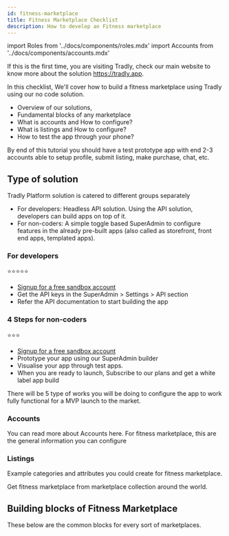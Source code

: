 ```yaml
---
id: fitness-marketplace
title: Fitness Marketplace Checklist
description: How to develop an Fitness marketplace
---
```


import Roles from '../docs/components/roles.mdx'
import Accounts from '../docs/components/accounts.mdx'


If this is the first time, you are visiting Tradly, check our main website to know more about the solution https://tradly.app. 

In this checklist, We'll cover how to build a fitness marketplace using Tradly using our no code solution. 


- Overview of our solutions, 
- Fundamental blocks of any marketplace
- What is accounts and How to configure?
- What is listings and How to configure?
- How to test the app through your phone?


By end of this tutorial you should have a test prototype app with end 2-3 accounts able to setup profile, submit listing, make purchase, chat, etc.

## Type of solution 
Tradly Platform solution is catered to different groups separately
- For developers: Headless API solution. Using the API solution, developers can build apps on top of it. 
- For non-coders: A simple toggle based SuperAdmin to configure features in the already pre-built apps (also called as storefront, front end apps, templated apps).

### For developers
⭐⭐⭐⭐⭐
- [Signup for a free sandbox account](https://auth.sandbox.tradly.app)
- Get the API keys in the SuperAdmin > Settings > API section
- Refer the API documentation to start building the app

### 4 Steps for non-coders
⭐⭐⭐
- [Signup for a free sandbox account](https://auth.sandbox.tradly.app)
- Prototype your app using our SuperAdmin builder
- Visualise your app through test apps.
- When you are ready to launch, Subscribe to our plans and get a white label app build

There will be 5 type of works you will be doing to configure the app to work fully functional for a MVP launch to the market.



### Accounts
You can read more about Accounts here. 
For fitness marketplace, this are the general information you can configure 


### Listings

Example categories and attributes you could create for fitness marketplace. 


Get fitness marketplace from marketplace collection around the world. 

## Building blocks of Fitness Marketplace
These below are the common blocks for every sort of marketplaces. 



